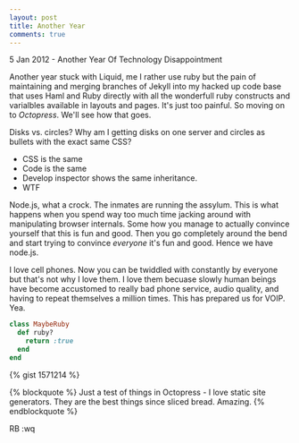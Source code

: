 ```yaml
---
layout: post
title: Another Year
comments: true
---
```


<p class="meta">5 Jan 2012 - Another Year Of Technology Disappointment</p>

Another year stuck with Liquid, me I rather use ruby but the pain of maintaining and merging branches of Jekyll into my hacked up code base that uses Haml and Ruby directly with all the wonderfull ruby constructs and varialbles available in layouts and pages. It's just too painful. So moving on to *Octopress*. We'll see how that goes.

Disks vs. circles? Why am I getting disks on one server and circles as bullets with the exact same CSS?
* CSS is the same
* Code is the same
* Develop inspector shows the same inheritance.
* WTF

Node.js, what a crock. The inmates are running the assylum. This is what happens when you spend way too much time jacking around with manipulating browser internals. Some how you manage to actually convince yourself that this is fun and good. Then you go completely around the bend and start trying to convince *everyone* it's fun and good. Hence we have node.js.

I love cell phones. Now you can be twiddled with constantly by everyone but that's not why I love them. I love them becuase slowly human beings have become accustomed to really bad phone service, audio quality, and having to repeat themselves a million times. This has prepared us for VOIP. Yea.

``` ruby
class MaybeRuby
  def ruby?
    return :true
  end
end
```

{% gist 1571214 %}

{% blockquote %}
Just a test of things in Octopress - I love static site generators. They are the best things since sliced bread.
Amazing.
{% endblockquote %}

RB
:wq
